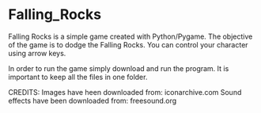 # Falling_Rocks
Falling Rocks is a simple game created with Python/Pygame. The objective of the game is to dodge the Falling Rocks. You can control your character using arrow keys.

In order to run the game simply download and run the program. It is important to keep all the files in one folder.

CREDITS: 
Images have heen downloaded from: iconarchive.com 
Sound effects have been downloaded from: freesound.org 
